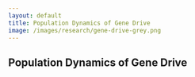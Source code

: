 ```yaml
---
layout: default
title: Population Dynamics of Gene Drive
image: /images/research/gene-drive-grey.png
---
```


## Population Dynamics of Gene Drive
